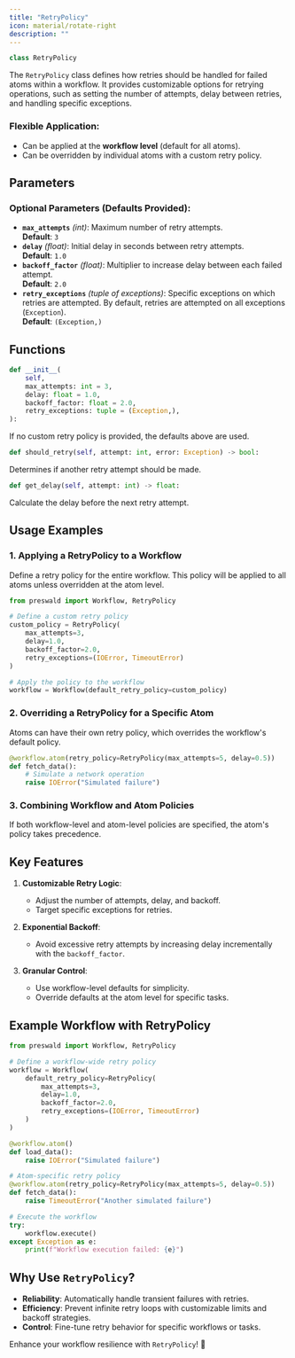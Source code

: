 ```yaml
---
title: "RetryPolicy"
icon: material/rotate-right
description: ""
---
```


```python
class RetryPolicy
```

The `RetryPolicy` class defines how retries should be handled for failed atoms within a workflow. It provides customizable options for retrying operations, such as setting the number of attempts, delay between retries, and handling specific exceptions.

### Flexible Application:

- Can be applied at the **workflow level** (default for all atoms).
- Can be overridden by individual atoms with a custom retry policy.

## Parameters

### Optional Parameters (Defaults Provided):

- **`max_attempts`** _(int)_: Maximum number of retry attempts.  
  **Default**: `3`
- **`delay`** _(float)_: Initial delay in seconds between retry attempts.  
  **Default**: `1.0`
- **`backoff_factor`** _(float)_: Multiplier to increase delay between each failed attempt.  
  **Default**: `2.0`
- **`retry_exceptions`** _(tuple of exceptions)_: Specific exceptions on which retries are attempted. By default, retries are attempted on all exceptions (`Exception`).  
  **Default**: `(Exception,)`

## Functions

```python
def __init__(
    self,
    max_attempts: int = 3,
    delay: float = 1.0,
    backoff_factor: float = 2.0,
    retry_exceptions: tuple = (Exception,),
):
```

If no custom retry policy is provided, the defaults above are used.

```python
def should_retry(self, attempt: int, error: Exception) -> bool:
```

Determines if another retry attempt should be made.

```python
def get_delay(self, attempt: int) -> float:
```

Calculate the delay before the next retry attempt.

## Usage Examples

### 1. Applying a RetryPolicy to a Workflow

Define a retry policy for the entire workflow. This policy will be applied to all atoms unless overridden at the atom level.

```python
from preswald import Workflow, RetryPolicy

# Define a custom retry policy
custom_policy = RetryPolicy(
    max_attempts=3,
    delay=1.0,
    backoff_factor=2.0,
    retry_exceptions=(IOError, TimeoutError)
)

# Apply the policy to the workflow
workflow = Workflow(default_retry_policy=custom_policy)
```

### 2. Overriding a RetryPolicy for a Specific Atom

Atoms can have their own retry policy, which overrides the workflow's default policy.

```python
@workflow.atom(retry_policy=RetryPolicy(max_attempts=5, delay=0.5))
def fetch_data():
    # Simulate a network operation
    raise IOError("Simulated failure")
```

### 3. Combining Workflow and Atom Policies

If both workflow-level and atom-level policies are specified, the atom's policy takes precedence.

## Key Features

1. **Customizable Retry Logic**:

   - Adjust the number of attempts, delay, and backoff.
   - Target specific exceptions for retries.

2. **Exponential Backoff**:

   - Avoid excessive retry attempts by increasing delay incrementally with the `backoff_factor`.

3. **Granular Control**:
   - Use workflow-level defaults for simplicity.
   - Override defaults at the atom level for specific tasks.

## Example Workflow with RetryPolicy

```python
from preswald import Workflow, RetryPolicy

# Define a workflow-wide retry policy
workflow = Workflow(
    default_retry_policy=RetryPolicy(
        max_attempts=3,
        delay=1.0,
        backoff_factor=2.0,
        retry_exceptions=(IOError, TimeoutError)
    )
)

@workflow.atom()
def load_data():
    raise IOError("Simulated failure")

# Atom-specific retry policy
@workflow.atom(retry_policy=RetryPolicy(max_attempts=5, delay=0.5))
def fetch_data():
    raise TimeoutError("Another simulated failure")

# Execute the workflow
try:
    workflow.execute()
except Exception as e:
    print(f"Workflow execution failed: {e}")
```

## Why Use `RetryPolicy`?

- **Reliability**: Automatically handle transient failures with retries.
- **Efficiency**: Prevent infinite retry loops with customizable limits and backoff strategies.
- **Control**: Fine-tune retry behavior for specific workflows or tasks.

Enhance your workflow resilience with `RetryPolicy`! 🔄
